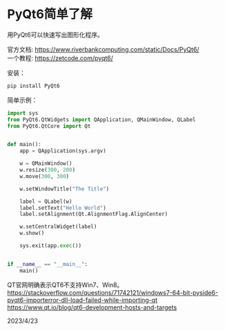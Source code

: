 # PyQt6简单了解

用PyQt6可以快速写出图形化程序。  

官方文档: https://www.riverbankcomputing.com/static/Docs/PyQt6/  
一个教程: https://zetcode.com/pyqt6/  

安装：  
```r
pip install PyQt6
```

简单示例：  
```python
import sys
from PyQt6.QtWidgets import QApplication, QMainWindow, QLabel
from PyQt6.QtCore import Qt


def main():
    app = QApplication(sys.argv)

    w = QMainWindow()
    w.resize(300, 200)
    w.move(300, 300)

    w.setWindowTitle("The Title")

    label = QLabel(w)
    label.setText("Hello World")
    label.setAlignment(Qt.AlignmentFlag.AlignCenter)

    w.setCentralWidget(label)
    w.show()

    sys.exit(app.exec())


if __name__ == "__main__":
    main()
```

QT官网明确表示QT6不支持Win7、Win8。  
https://stackoverflow.com/questions/71742121/windows7-64-bit-pyside6-pyqt6-importerror-dll-load-failed-while-importing-qt  
https://www.qt.io/blog/qt6-development-hosts-and-targets  


2023/4/23  
